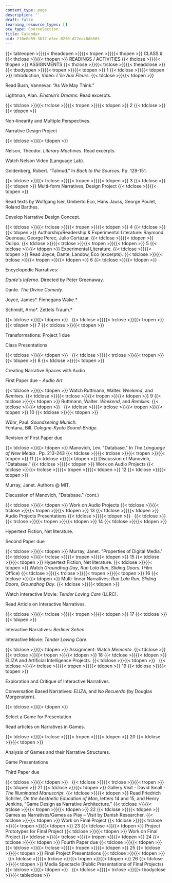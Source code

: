 ```yaml
---
content_type: page
description: ''
draft: false
learning_resource_types: []
ocw_type: CourseSection
title: Calendar
uid: 210e8e59-3b17-e3ec-02f0-d22eac8db503
---
```

{{< tableopen >}}{{< theadopen >}}{{< tropen >}}{{< thopen >}}
CLASS #
{{< thclose >}}{{< thopen >}}
READINGS / ACTIVITIES
{{< thclose >}}{{< thopen >}}
ASSIGNMENTS
{{< thclose >}}{{< trclose >}}{{< theadclose >}}{{< tbodyopen >}}{{< tropen >}}{{< tdopen >}}
1
{{< tdclose >}}{{< tdopen >}}
Introduction, Video: *L’île Aux Fleurs*.
{{< tdclose >}}{{< tdopen >}}

Read Bush, Vannevar. “As We May Think.”

Lightman, Alan. *Einstein’s Dreams.* Read excerpts.

{{< tdclose >}}{{< trclose >}}{{< tropen >}}{{< tdopen >}}
2
{{< tdclose >}}{{< tdopen >}}

Non-linearity and Multiple Perspectives.

Narrative Design Project

{{< tdclose >}}{{< tdopen >}}

Nelson, Theodor. *Literary Machines.* Read excerpts.

Watch Nelson Video (Language Lab).

Goldenberg, Robert. “Talmud.” In *Back to the Sources.* Pp. 129-151.

{{< tdclose >}}{{< trclose >}}{{< tropen >}}{{< tdopen >}}
3
{{< tdclose >}}{{< tdopen >}}
Multi-form Narratives, Design Project
{{< tdclose >}}{{< tdopen >}}

Read texts by Wolfgang Iser, Umberto Eco, Hans Jauss, George Poulet, Roland Barthes.

Develop Narrative Design Concept.

{{< tdclose >}}{{< trclose >}}{{< tropen >}}{{< tdopen >}}
4
{{< tdclose >}}{{< tdopen >}}
Authorship/Readership & Experimental Literature: Raymond Queneau, George Perec, Julio Cortázar.
{{< tdclose >}}{{< tdopen >}}
Oulipo.
{{< tdclose >}}{{< trclose >}}{{< tropen >}}{{< tdopen >}}
5
{{< tdclose >}}{{< tdopen >}}
Experimental Literature.
{{< tdclose >}}{{< tdopen >}}
Read Joyce, Dante, Landow, Eco (excerpts).
{{< tdclose >}}{{< trclose >}}{{< tropen >}}{{< tdopen >}}
6
{{< tdclose >}}{{< tdopen >}}

Encyclopedic Narratives:

*Dante's Inferno*. Directed by Peter Greenaway. 

Dante. *The Divine Comedy.* 

Joyce, James*. Finnegans Wake.* 

Schmidt, Arno*. Zettels Traum.*

{{< tdclose >}}{{< tdopen >}}
 
{{< tdclose >}}{{< trclose >}}{{< tropen >}}{{< tdopen >}}
7
{{< tdclose >}}{{< tdopen >}}

Transformations: Project 1 due

Class Presentations

{{< tdclose >}}{{< tdopen >}}
 
{{< tdclose >}}{{< trclose >}}{{< tropen >}}{{< tdopen >}}
8
{{< tdclose >}}{{< tdopen >}}

Creating Narrative Spaces with Audio

First Paper due – *Audio Art*

{{< tdclose >}}{{< tdopen >}}
Watch Ruttmann, Walter. *Weekend*, and *Remixes*.
{{< tdclose >}}{{< trclose >}}{{< tropen >}}{{< tdopen >}}
9
{{< tdclose >}}{{< tdopen >}}
Ruttmann, Walter. *Weekend*, and *Remixes*.
{{< tdclose >}}{{< tdopen >}}
 
{{< tdclose >}}{{< trclose >}}{{< tropen >}}{{< tdopen >}}
10
{{< tdclose >}}{{< tdopen >}}

Wühr, Paul. *Soundseeing Munich.*   
Fontana, Bill. *Cologne-Kyoto Sound-Bridge.*

Revision of First Paper due

{{< tdclose >}}{{< tdopen >}}
Manovich, Lev. "Database." In *The Language of New Media* . Pp. 213-243
{{< tdclose >}}{{< trclose >}}{{< tropen >}}{{< tdopen >}}
11
{{< tdclose >}}{{< tdopen >}}
Discussion of Manovich, "Database."
{{< tdclose >}}{{< tdopen >}}
Work on Audio Projects
{{< tdclose >}}{{< trclose >}}{{< tropen >}}{{< tdopen >}}
12
{{< tdclose >}}{{< tdopen >}}

Murray, Janet. Authors @ MIT.

Discussion of Manovich, "Database." (cont.)

{{< tdclose >}}{{< tdopen >}}
Work on Audio Projects
{{< tdclose >}}{{< trclose >}}{{< tropen >}}{{< tdopen >}}
13
{{< tdclose >}}{{< tdopen >}}
Audio Projects Presentations
{{< tdclose >}}{{< tdopen >}}
 
{{< tdclose >}}{{< trclose >}}{{< tropen >}}{{< tdopen >}}
14
{{< tdclose >}}{{< tdopen >}}

Hypertext Fiction, Net literature.

Second Paper due

{{< tdclose >}}{{< tdopen >}}
Murray, Janet. "Properties of Digital Media."
{{< tdclose >}}{{< trclose >}}{{< tropen >}}{{< tdopen >}}
15
{{< tdclose >}}{{< tdopen >}}
Hypertext Fiction, Net literature.
{{< tdclose >}}{{< tdopen >}}
Watch *Groundhog Day*, *Run Lola Run*, *Sliding Doors.* (Film Office)
{{< tdclose >}}{{< trclose >}}{{< tropen >}}{{< tdopen >}}
16
{{< tdclose >}}{{< tdopen >}}
Multi-linear Narratives: *Run Lola Run*, *Sliding Doors*, *Groundhog Day*.
{{< tdclose >}}{{< tdopen >}}

Watch Interactive Movie: *Tender Loving Care* (LLRC).

Read Article on Interactive Narratives.

{{< tdclose >}}{{< trclose >}}{{< tropen >}}{{< tdopen >}}
17
{{< tdclose >}}{{< tdopen >}}

Interactive Narratives: *Berliner Sehen*.

Interactive Movie: *Tender Loving Care*.

{{< tdclose >}}{{< tdopen >}}
Assignment: Watch *Memento*.
{{< tdclose >}}{{< trclose >}}{{< tropen >}}{{< tdopen >}}
18
{{< tdclose >}}{{< tdopen >}}
ELIZA and Artificial Intelligence Projects.
{{< tdclose >}}{{< tdopen >}}
 
{{< tdclose >}}{{< trclose >}}{{< tropen >}}{{< tdopen >}}
19
{{< tdclose >}}{{< tdopen >}}

Exploration and Critique of Interactive Narratives.

Conversation Based Narratives: *ELIZA,* and *No Recuerdo* (by Douglas Morgenstern).

{{< tdclose >}}{{< tdopen >}}

Select a Game for Presentation

Read articles on Narratives in Games.

{{< tdclose >}}{{< trclose >}}{{< tropen >}}{{< tdopen >}}
20
{{< tdclose >}}{{< tdopen >}}

Analysis of Games and their Narrative Structures.

Game Presentations

Third Paper due

{{< tdclose >}}{{< tdopen >}}
 
{{< tdclose >}}{{< trclose >}}{{< tropen >}}{{< tdopen >}}
21
{{< tdclose >}}{{< tdopen >}}
Gallery Visit - David Small - *The Illuminated Manuscript.*
{{< tdclose >}}{{< tdopen >}}
Read Friedrich Schiller, *On the Aesthetic Education of Man*, letters 14 and 15, and Henry Jenkins, "Game Design as Narrative Architecture."
{{< tdclose >}}{{< trclose >}}{{< tropen >}}{{< tdopen >}}
22
{{< tdclose >}}{{< tdopen >}}
Games as Narratives/Games as Play – Visit by Danish Researcher.
{{< tdclose >}}{{< tdopen >}}
Work on Final Project
{{< tdclose >}}{{< trclose >}}{{< tropen >}}{{< tdopen >}}
23
{{< tdclose >}}{{< tdopen >}}
Project Prototypes for Final Project
{{< tdclose >}}{{< tdopen >}}
Work on Final Project
{{< tdclose >}}{{< trclose >}}{{< tropen >}}{{< tdopen >}}
24
{{< tdclose >}}{{< tdopen >}}
Fourth Paper due
{{< tdclose >}}{{< tdopen >}}
 
{{< tdclose >}}{{< trclose >}}{{< tropen >}}{{< tdopen >}}
25
{{< tdclose >}}{{< tdopen >}}
Final Project Presentations
{{< tdclose >}}{{< tdopen >}}
 
{{< tdclose >}}{{< trclose >}}{{< tropen >}}{{< tdopen >}}
26
{{< tdclose >}}{{< tdopen >}}
Media Spectacle (Public Presentations of Final Projects)
{{< tdclose >}}{{< tdopen >}}
 
{{< tdclose >}}{{< trclose >}}{{< tbodyclose >}}{{< tableclose >}}
